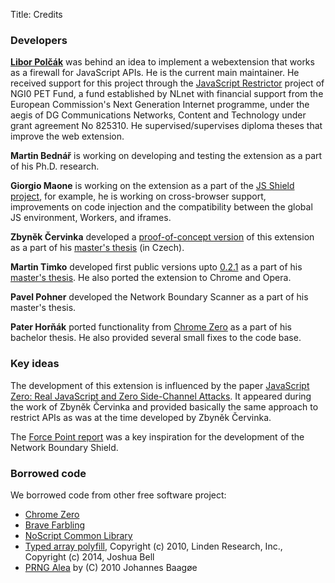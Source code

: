 Title: Credits

### Developers

**[Libor Polčák](https://www.fit.vutbr.cz/~polcak)** was behind an idea to implement a webextension that works as a firewall for JavaScript APIs. He is the current main maintainer. He received support for this project through the <a href="https://nlnet.nl/project/JSRestrictor/">JavaScript Restrictor</a> project of NGI0 PET Fund, a fund established by NLnet with financial support from the European Commission's Next Generation Internet programme, under the aegis of DG Communications Networks, Content and Technology under grant agreement No 825310. He supervised/supervises diploma theses that improve the web extension.

**Martin Bednář** is working on developing and testing the extension as a part of his Ph.D. research.

**Giorgio Maone** is working on the extension as a part of the [JS Shield project](https://nlnet.nl/project/JavascriptShield/), for example, he is working on cross-browser support, improvements on code injection and the compatibility between the global JS environment, Workers, and iframes.

**Zbyněk Červinka** developed a [proof-of-concept version](https://github.com/cervinka-zbynek/masters-thesis) of this extension as a part of his [master's thesis](https://www.fit.vut.cz/study/thesis/21274/) (in Czech).

**Martin Timko** developed first public versions upto [0.2.1](https://github.com/polcak/jsrestrictor/releases/tag/0.2.1) as a part of his [master's thesis](https://www.fit.vut.cz/study/thesis/21824/). He also ported the extension to Chrome and Opera.

**Pavel Pohner** developed the Network Boundary Scanner as a part of his master's thesis.

**Pater Horňák** ported functionality from [Chrome Zero](https://github.com/IAIK/ChromeZero) as a part of his bachelor thesis. He also provided several small fixes to the code base.

### Key ideas

The development of this extension is influenced by the paper [JavaScript Zero: Real JavaScript and Zero Side-Channel Attacks](https://graz.pure.elsevier.com/de/publications/javascript-zero-real-javascript-and-zero-side-channel-attacks). It appeared during the work of Zbyněk Červinka and provided basically the same approach to restrict APIs as was at the time developed by Zbyněk Červinka.

The [Force Point report](https://www.forcepoint.com/sites/default/files/resources/files/report-attacking-internal-network-en_0.pdf) was a key inspiration for the development of the Network Boundary Shield.

### Borrowed code

We borrowed code from other free software project:

* [Chrome Zero](https://github.com/IAIK/ChromeZero)
* [Brave Farbling](https://github.com/brave/brave-browser/issues/8787)
* [NoScript Common Library](https://github.com/hackademix/nscl/)
* [Typed array polyfill](https://github.com/inexorabletash/polyfill/blob/master/typedarray.js),
	Copyright (c) 2010, Linden Research, Inc., Copyright (c) 2014, Joshua Bell
* [PRNG Alea](https://github.com/nquinlan/better-random-numbers-for-javascript-mirror) by (C) 2010 Johannes Baagøe
